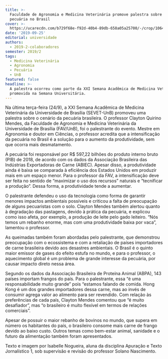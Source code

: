 ```yaml
---
title: >-
  Faculdade de Agronomia e Medicina Veterinária promove palestra sobre a
  pecuária no Brasil
cover: >-
  https://ucarecdn.com/b729f68e-f92d-40b4-89db-658a05a25700/-/crop/1064x692/0,76/-/preview/
date: '2019-09-25'
editorial: universidade
authors:
  - 2019-2-colaboradores
semester: 2019/2
tags:
  - Medicina Veterinária
  - Agronomia
  - Pecuária
  - UnB
featured: false
headline: >-
  A palestra ocorreu como parte da XXI Semana Acadêmica de Medicina Veterinária
  promovida na Semana Universitária.
---
```

Na última terça-feira (24/9), a XXI Semana Acadêmica de Medicina Veterinária da Universidade de Brasília (SEVET-UnB) promoveu uma palestra sobre o cenário da pecuária brasileira. O professor Clayton Quirino Mendes, da Faculdade de Agronomia e Medicina Veterinária da Universidade de Brasília (FAV/UnB), foi o palestrante do evento. Mestre em Agronomia e doutor em Ciências, o professor acredita que a intensificação da pecuária no Brasil é a solução para o aumento da produtividade, sem que ocorra mais desmatamento.



A pecuária foi responsável por R$ 597,22 bilhões do produto interno bruto (PIB) de 2018, de acordo com os dados da Associação Brasileira das Indústrias Exportadoras de Carne (ABIEC). Apesar disso, a produtividade ainda é baixa se comparada à eficiência dos Estados Unidos em produzir mais em um espaço menor. Para o professor da FAV, a intensificação deve ser feita no sentido de “maximizar o uso dos recursos” naturais e “tecnificar a produção”. Dessa forma, a produtividade tende a aumentar.



O palestrante defendeu o uso da tecnologia como forma de garantir menores impactos ambientais possíveis e criticou a falta de preocupação de alguns pecuaristas com o solo. Clayton Mendes também alertou quanto à degradação das pastagens, devido à prática da pecuária, e explicou como isso afeta, por exemplo, a produção de leite pelo gado leiteiro. “Nós temos um rebanho enorme, mas com uma produtividade baixa por vaca”, lamentou o professor.



As queimadas também foram abordadas pelo palestrante, que demonstrou preocupação com o ecossistema e com a retaliação de países importadores de carne brasileira devido aos desastres ambientais. O Brasil é o quinto maior emissor de gases do efeito estufa no mundo, e para o professor, o aquecimento global é um problema de grande interesse da pecuária, por causar impacto direto nessa área.



Segundo os dados da Associação Brasileira de Proteína Animal (ABPA), 143 países importam frangos do país. Para o palestrante, essa “é uma responsabilidade muito grande” pois “estamos falando de comida. Hong Kong é um dos grandes importadores dessa carne, mas ao invés de consumir agrega valor ao alimento para ser revendido. Com relação às preferências de cada país, Clayton Mendes comentou que “é muito desafiador”, mas “o brasileiro é muito flexível em termos de relações comerciais”.



Apesar de possuir o maior rebanho de bovinos no mundo, que supera em número os habitantes do país, o brasileiro consome mais carne de frango devido ao baixo custo. Outros temas como bem-estar animal, sanidade e o futuro da alimentação também foram apresentados.



Texto e imagem por Isabelle Nogueira, aluna da disciplina Apuração e Texto Jornalístico 1, sob supervisão e revisão do professor Solano Nascimento.
